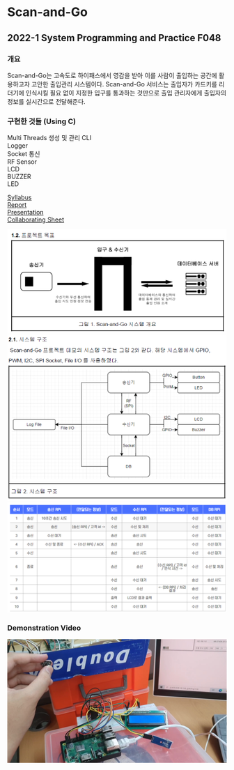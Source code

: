 # Scan-and-Go
## 2022-1 System Programming and Practice F048

### 개요
Scan-and-Go는 고속도로 하이패스에서 영감을 받아 이를 사람이 출입하는 공간에 활용하고자 고안한 출입관리 시스템이다.
Scan-and-Go 서비스는 출입자가 카드키를 리더기에 인식시킬 필요 없이 지정한 입구를 통과하는 것만으로 출입 관리자에게 출입자의 정보를 실시간으로 전달해준다.

### 구현한 것들 (Using C)
Multi Threads 생성 및 관리
CLI  
Logger  
Socket 통신  
RF Sensor  
LCD  
BUZZER  
LED  

[Syllabus](https://github.com/Chihiro0623/Scan-and-Go/blob/main/%EC%8B%9C%EC%8A%A4%ED%85%9C%ED%94%84%EB%A1%9C%EA%B7%B8%EB%9E%98%EB%B0%8D%EB%B0%8F%EC%8B%A4%EC%8A%B5.pdf)  
[Report](https://github.com/Chihiro0623/Scan-and-Go/blob/main/3%EC%A1%B0%20%EC%97%B4%EC%A0%95%ED%8C%8C%EC%9D%B4%20%EC%B5%9C%EC%A2%85%20%EB%B3%B4%EA%B3%A0%EC%84%9C.pdf)  
[Presentation](https://github.com/Chihiro0623/Scan-and-Go/blob/main/3%EC%A1%B0%20%EC%97%B4%EC%A0%95%ED%8C%8C%EC%9D%B4%20%EB%B0%9C%ED%91%9C%20%EC%9E%90%EB%A3%8C.pptx)  
[Collaborating Sheet](https://github.com/Chihiro0623/Scan-and-Go/blob/main/3%EC%A1%B0%20%EC%97%B4%EC%A0%95%ED%8C%8C%EC%9D%B4%20%ED%98%91%EC%97%85%20%EC%8B%9C%ED%94%84%EB%A0%88%EB%93%9C%20%EC%8B%9C%ED%8A%B8.xlsx)  


![1](https://github.com/Chihiro0623/Scan-and-Go/blob/main/img/1.png)
![2](https://github.com/Chihiro0623/Scan-and-Go/blob/main/img/2.png)
![3](https://github.com/Chihiro0623/Scan-and-Go/blob/main/img/3.png)

### Demonstration Video  
[![Demonstration](https://github.com/Chihiro0623/Scan-and-Go/blob/main/img/4.png)](https://www.youtube.com/watch?v=DazCNOpHLgQ)

